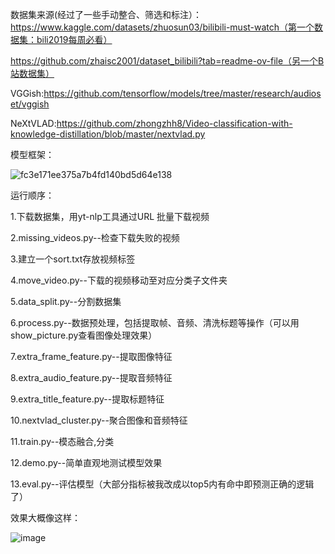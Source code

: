 数据集来源(经过了一些手动整合、筛选和标注）：https://www.kaggle.com/datasets/zhuosun03/bilibili-must-watch（第一个数据集：bili2019每周必看）

https://github.com/zhaisc2001/dataset_bilibili?tab=readme-ov-file（另一个B站数据集）

VGGish:https://github.com/tensorflow/models/tree/master/research/audioset/vggish

NeXtVLAD:https://github.com/zhongzhh8/Video-classification-with-knowledge-distillation/blob/master/nextvlad.py

模型框架：

![fc3e171ee375a7b4fd140bd5d64e138](https://github.com/user-attachments/assets/b9e56fd1-fa78-4363-b807-2a9f8ffb3d7b)

运行顺序：

1.下载数据集，用yt-nlp工具通过URL 批量下载视频

2.missing_videos.py--检查下载失败的视频

3.建立一个sort.txt存放视频标签

4.move_video.py--下载的视频移动至对应分类子文件夹

5.data_split.py--分割数据集

6.process.py--数据预处理，包括提取帧、音频、清洗标题等操作（可以用show_picture.py查看图像处理效果）

7.extra_frame_feature.py--提取图像特征

8.extra_audio_feature.py--提取音频特征

9.extra_title_feature.py--提取标题特征

10.nextvlad_cluster.py--聚合图像和音频特征

11.train.py--模态融合,分类

12.demo.py--简单直观地测试模型效果

13.eval.py--评估模型（大部分指标被我改成以top5内有命中即预测正确的逻辑了）

效果大概像这样：

![image](https://github.com/user-attachments/assets/a3d34dac-bc96-4563-bea7-2fbc5279630d)
